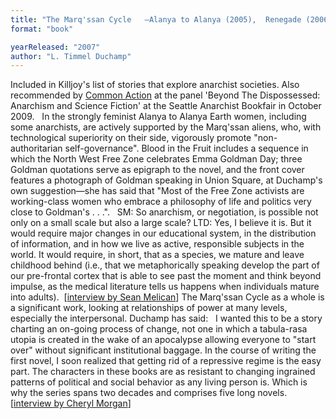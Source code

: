 ```yaml
---
title: "The Marq'ssan Cycle   —Alanya to Alanya (2005),  Renegade (2006), Tsunami (2007),  Blood in the Fruit (2007), Stretto"
format: "book"

yearReleased: "2007"
author: "L. Timmel Duchamp"
---
```

Included in  Killjoy's list of stories that explore anarchist societies. Also recommended by <a href="http://nwsfsnews.blogspot.com/2009/10/i-wanna-read-sf-anarchy.html"> Common Action</a> at the panel 'Beyond The Dispossessed: Anarchism and Science  Fiction' at the Seattle Anarchist Bookfair in October 2009.
 
In the strongly feminist Alanya to Alanya  Earth women, including some anarchists, are actively supported by the Marq'ssan  aliens, who, with technological superiority on their side, vigorously promote  "non-authoritarian self-governance". Blood in the Fruit  includes a sequence in which the North West Free Zone celebrates Emma Goldman  Day; three Goldman quotations serve as epigraph to the novel, and the front  cover features a photograph of Goldman speaking in Union Square, at Duchamp's  own suggestion—she has said that "Most of the Free Zone activists are  working-class women who embrace a philosophy of life and politics very close to  Goldman's . . .".
 
SM: So anarchism, or negotiation, is possible not  only on a small scale but also a large scale?
LTD: Yes, I believe it is. But it would require  major changes in our educational system, in the distribution of information, and  in how we live as active, responsible subjects in the world. It would require,  in short, that as a species, we mature and leave childhood behind (i.e., that we  metaphorically speaking develop the part of our pre-frontal cortex that is able  to see past the moment and think beyond impulse, as the medical literature tells  us happens when individuals mature into adults).
 [<a href="http://www.ideomancer.com/main/vol6issue2/interview/one.html">interview  by Sean Melican</a>]
The Marq'ssan Cycle as a whole is a significant  work, looking at relationships of power at many levels, especially the  interpersonal. Duchamp has said:
 
I wanted this to be a story charting an on-going process  of change, not one in which a tabula-rasa utopia is created in the wake of an  apocalypse allowing everyone to "start over" without significant institutional  baggage. In the course of writing the first novel, I soon realized that getting  rid of a repressive regime is the easy part. The characters in these books are  as resistant to changing ingrained patterns of political and social behavior as  any living person is. Which is why the series spans two decades and comprises  five long novels.  
[<a href="http://www.emcit.com/emcit115.shtml#Aqueduct">interview  by Cheryl Morgan</a>]
 